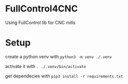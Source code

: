 # FullControl4CNC
Using FullControl lib for CNC mills


# Setup

create a python venv with
```python3 -m venv ./.venv```

activate it with
```. ./.venv/bin/activate```

get dependecies with 
```pip3 install -r requirements.txt```

